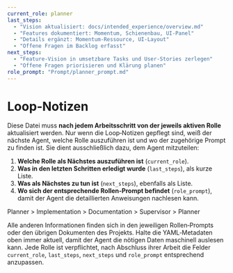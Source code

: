 ```yaml
---
current_role: planner
last_steps:
  - "Vision aktualisiert: docs/intended_experience/overview.md"
  - "Features dokumentiert: Momentum, Schienenbau, UI-Panel"
  - "Details ergänzt: Momentum-Ressource, UI-Layout"
  - "Offene Fragen im Backlog erfasst"
next_steps:
  - "Feature-Vision in umsetzbare Tasks und User-Stories zerlegen"
  - "Offene Fragen priorisieren und Klärung planen"
role_prompt: "Prompt/planner_prompt.md"
---
```


# Loop‑Notizen

Diese Datei muss **nach jedem Arbeitsschritt von der jeweils aktiven Rolle** aktualisiert werden. Nur wenn die Loop‑Notizen gepflegt sind, weiß der nächste Agent, welche Rolle auszuführen ist und wo der zugehörige Prompt zu finden ist. Sie dient ausschließlich dazu, dem Agent mitzuteilen:

1. **Welche Rolle als Nächstes auszuführen ist** (`current_role`).
2. **Was in den letzten Schritten erledigt wurde** (`last_steps`), als kurze Liste.
3. **Was als Nächstes zu tun ist** (`next_steps`), ebenfalls als Liste.
4. **Wo sich der entsprechende Rollen‑Prompt befindet** (`role_prompt`), damit der Agent die detaillierten Anweisungen nachlesen kann.

Planner > Implementation > Documentation > Supervisor > Planner

Alle anderen Informationen finden sich in den jeweiligen Rollen‑Prompts oder den übrigen Dokumenten des Projekts. Halte die YAML‑Metadaten oben immer aktuell, damit der Agent die nötigen Daten maschinell auslesen kann. Jede Rolle ist verpflichtet, nach Abschluss ihrer Arbeit die Felder `current_role`, `last_steps`, `next_steps` und `role_prompt` entsprechend anzupassen.
